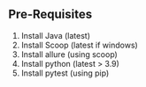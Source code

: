 Pre-Requisites
---------------

1) Install Java (latest)
2) Install Scoop (latest if windows)
3) Install allure (using scoop)
4) Install python (latest > 3.9)
5) Install pytest (using pip)